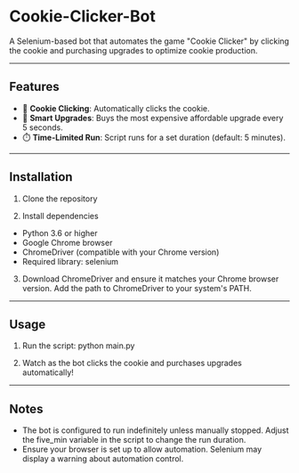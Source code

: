 # Cookie-Clicker-Bot
A Selenium-based bot that automates the game "Cookie Clicker" by clicking the cookie and purchasing upgrades to optimize cookie production.

---

## Features
- 🍪 **Cookie Clicking**: Automatically clicks the cookie.
- 🛒 **Smart Upgrades**: Buys the most expensive affordable upgrade every 5 seconds.
- ⏱️ **Time-Limited Run**: Script runs for a set duration (default: 5 minutes).

---

## Installation

1. Clone the repository

2. Install dependencies
- Python 3.6 or higher
- Google Chrome browser
- ChromeDriver (compatible with your Chrome version)
- Required library: selenium

3. Download ChromeDriver and ensure it matches your Chrome browser version. Add the path to ChromeDriver to your system's PATH.

---

## Usage

1. Run the script: python main.py

2. Watch as the bot clicks the cookie and purchases upgrades automatically!

---

## Notes

- The bot is configured to run indefinitely unless manually stopped. Adjust the five_min variable in the script to change the run duration.
- Ensure your browser is set up to allow automation. Selenium may display a warning about automation control.

